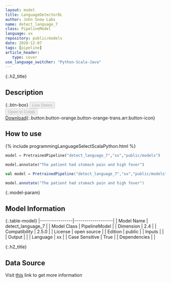 ```yaml
---
layout: model
title: LanguageDetectorDL
author: John Snow Labs
name: detect_language_7
class: PipelineModel
language: xx
repository: public/models
date: 2020-12-07
tags: [pipeline]
article_header:
   type: cover
use_language_switcher: "Python-Scala-Java"
---
```


{:.h2_title}
## Description 




{:.btn-box}
<button class="button button-orange" disabled>Live Demo</button><br/><button class="button button-orange" disabled>Open in Colab</button><br/>[Download](https://s3.amazonaws.com/auxdata.johnsnowlabs.com/public/models/detect_language_7_xx_2.5.0_2.4_1594580832687.zip){:.button.button-orange.button-orange-trans.arr.button-icon}<br/>

## How to use 
<div class="tabs-box" markdown="1">

{% include programmingLanguageSelectScalaPython.html %}

```python
model = PretrainedPipeline("detect_language_7","xx","public/models")

model.annotate("The patient had stomach pain and high fever")
```

```scala
val model = PretrainedPipeline("detect_language_7","xx","public/models")

model.annotate("The patient had stomach pain and high fever")
```
</div>



{:.model-param}
## Model Information
{:.table-model}
|----------------|-------------------|
| Model Name     | detect_language_7 |
| Model Class    | PipelineModel     |
| Dimension      | 2.4               |
| Compatibility  | 2.5.0             |
| License        | open source       |
| Edition        | public            |
| Inputs         |                   |
| Output         |                   |
| Language       | xx                |
| Case Sensitive | True              |
| Dependencies   |                   |




{:.h2_title}
## Data Source
  
Visit [this]() link to get more information

